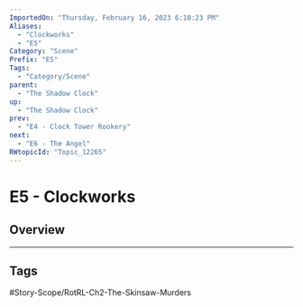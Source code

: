 ```yaml
---
ImportedOn: "Thursday, February 16, 2023 6:10:23 PM"
Aliases:
  - "Clockworks"
  - "E5"
Category: "Scene"
Prefix: "E5"
Tags:
  - "Category/Scene"
parent:
  - "The Shadow Clock"
up:
  - "The Shadow Clock"
prev:
  - "E4 - Clock Tower Rookery"
next:
  - "E6 - The Angel"
RWtopicId: "Topic_12265"
---
```

# E5 - Clockworks
## Overview

---
## Tags
#Story-Scope/RotRL-Ch2-The-Skinsaw-Murders

